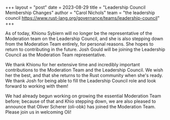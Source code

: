 +++
layout = "post"
date = 2023-08-29
title = "Leadership Council Membership Changes"
author = "Carol Nichols"
team = "the leadership council <https://www.rust-lang.org/governance/teams/leadership-council>"
+++

As of today, Khionu Sybiern will no longer be the representative of the Moderation team on the
Leadership Council, and she is also stepping down from the Moderation Team entirely, for personal
reasons. She hopes to return to contributing in the future. Josh Gould will be joining the
Leadership Council as the Moderation Team representative.

We thank Khionu for her extensive time and incredibly important contributions to the Moderation
Team and the Leadership Council. We wish her the best, and that she returns to the Rust community
when she's ready. We thank Josh for being able to fill the Leadership Council role and look forward
to working with them!

We had already begun working on growing the essential Moderation Team before; because of that and
Khio stepping down, we are also pleased to announce that Oliver Scherer (oli-obk) has joined the
Moderation Team. Please join us in welcoming Oli!

